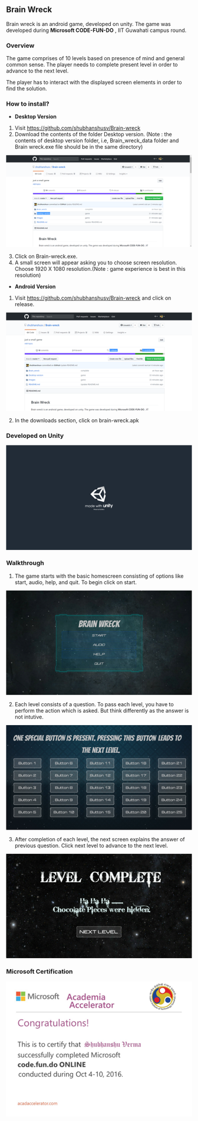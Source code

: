 ## Brain Wreck

Brain wreck is an android game, developed on unity. The game was developed during **Microsoft CODE-FUN-DO** , IIT Guwahati campus round.

### Overview

The game comprises of 10 levels based on presence of mind and general common sense. The player needs to complete present level in order to advance to the next level. 

The player has to interact with the displayed screen elements in order to find the solution.

### How to install?

- **Desktop Version**
1. Visit https://github.com/shubhanshusv/Brain-wreck
2. Download the contents of the folder Desktop version. (Note : the contents of desktop version folder, i.e, Brain_wreck_data folder and Brain wreck.exe file should be in the same directory)

![desk](Images/desk.jpg)

3. Click on Brain-wreck.exe.
4. A small screen will appear asking you to choose screen resolution. Choose 1920 X 1080 resolution.(Note : game experience is best in this resolution)

- **Android Version**
1. Visit https://github.com/shubhanshusv/Brain-wreck and click on release.

![android](Images/android.jpg)

2. In the downloads section, click on brain-wreck.apk

### Developed on Unity

![unity](Images/unity.jpg)

### Walkthrough

1. The game starts with the basic homescreen consisting of options like start, audio, help, and quit. To begin click on start.

![start](Images/start.jpg)

2. Each level consists of a question. To pass each level, you have to perform the action which is asked.
   But think differently as the answer is not intutive.

![level](Images/level.jpg)

3. After completion of each level, the next screen explains the answer of previous question. Click next level to advance to the next level.

![level_comp](Images/level_comp.jpg)

### Microsoft Certification

![certificate](Images/certificate.jpg)
